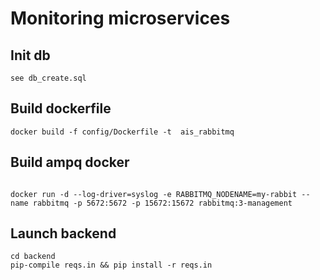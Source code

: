 # Monitoring microservices

## Init db

```
see db_create.sql
```


## Build dockerfile
```
docker build -f config/Dockerfile -t  ais_rabbitmq
```


## Build ampq docker
```

docker run -d --log-driver=syslog -e RABBITMQ_NODENAME=my-rabbit --name rabbitmq -p 5672:5672 -p 15672:15672 rabbitmq:3-management
```

## Launch backend
```
cd backend
pip-compile reqs.in && pip install -r reqs.in
```
